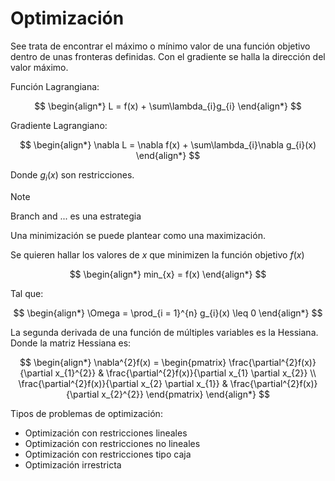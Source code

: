 # Optimización

See trata de encontrar el máximo o mínimo valor de una función objetivo dentro de unas fronteras definidas.
Con el gradiente se halla la dirección del valor máximo.

Función Lagrangiana:

$$
\begin{align*}
	L = f(x) + \sum\lambda_{i}g_{i}
\end{align*}
$$

Gradiente Lagrangiano:

$$
\begin{align*}
	\nabla L = \nabla f(x) + \sum\lambda_{i}\nabla g_{i}(x)
\end{align*}
$$

Donde $g_{i}(x)$ son restricciones.

>[!Note]
>Branch and ... es una estrategia

Una minimización se puede plantear como una maximización.

Se quieren hallar los valores de $x$ que minimizen la función objetivo $f(x)$

$$
\begin{align*}
	min_{x} = f(x)
\end{align*}
$$

Tal que:

$$
\begin{align*}
	\Omega = \prod_{i = 1}^{n} g_{i}(x) \leq 0
\end{align*}
$$


La segunda derivada de una función de múltiples variables es la Hessiana. Donde la matriz Hessiana es:

$$
\begin{align*}
	\nabla^{2}f(x) = 
	\begin{pmatrix}
\frac{\partial^{2}f(x)}{\partial x_{1}^{2}} & \frac{\partial^{2}f(x)}{\partial x_{1} \partial x_{2}} \\
\frac{\partial^{2}f(x)}{\partial x_{2} \partial x_{1}} & \frac{\partial^{2}f(x)}{\partial x_{2}^{2}}
\end{pmatrix}
\end{align*}
$$

Tipos de problemas de optimización:
- Optimización con restricciones lineales
- Optimización con restricciones no lineales
- Optimización con restricciones tipo caja
- Optimización irrestricta















